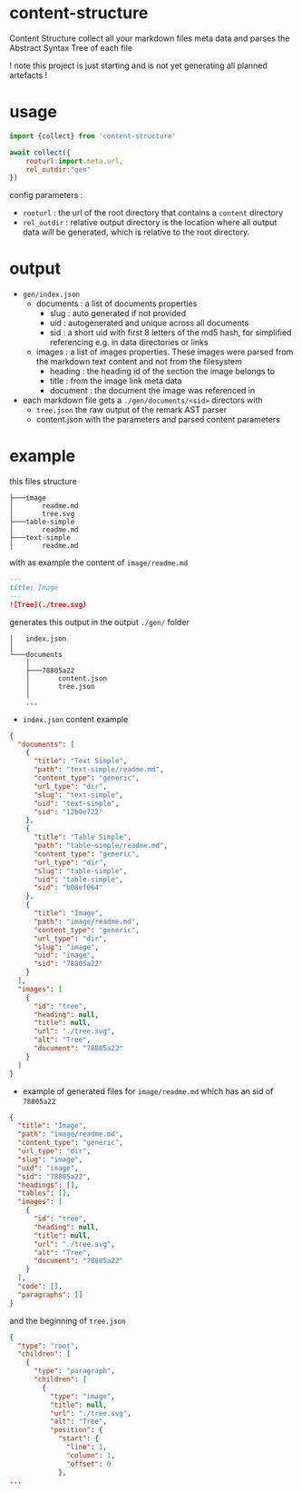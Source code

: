 # content-structure
Content Structure collect all your markdown files meta data and parses the Abstract Syntax Tree of each file

! note this project is just starting and is not yet generating all planned artefacts !

# usage
```javascript
import {collect} from 'content-structure'

await collect({
    rooturl:import.meta.url,
    rel_outdir:"gen"
})
```
config parameters :
* `rooturl` : the url of the root directory that contains a `content` directory
* `rel_outdir` : relative output directory is the location where all output data will be generated, which is relative to the root directory.

# output
* `gen/index.json`
    * documents : a list of documents properties
        * slug : auto generated if not provided
        * uid : autogenerated and unique across all documents
        * sid : a short uid with first 8 letters of the md5 hash, for simplified referencing e.g. in data directories or links
    * images : a list of images properties. These images were parsed from the markdown text content and not from the filesystem
        * heading : the heading id of the section the image belongs to
        * title : from the image link meta data
        * document : the document the image was referenced in
* each markdown file gets a `./gen/documents/<sid>` directors with
    * `tree.json` the raw output of the remark AST parser
    * content.json with the parameters and parsed content parameters

# example
this files structure
```shell
├───image
│       readme.md
│       tree.svg
├───table-simple
│       readme.md
├───text-simple
│       readme.md
```
with as example the content of `image/readme.md`
```markdown
---
title: Image
---
![Tree](./tree.svg)
```
generates this output in the output `./gen/` folder
```shell
│   index.json
│   
└───documents
    │       
    ├───78805a22
    │       content.json
    │       tree.json
    │
    ...
```
* `index.json` content example
```json
{
  "documents": [
    {
      "title": "Text Simple",
      "path": "text-simple/readme.md",
      "content_type": "generic",
      "url_type": "dir",
      "slug": "text-simple",
      "uid": "text-simple",
      "sid": "12b0e722"
    },
    {
      "title": "Table Simple",
      "path": "table-simple/readme.md",
      "content_type": "generic",
      "url_type": "dir",
      "slug": "table-simple",
      "uid": "table-simple",
      "sid": "b08ef064"
    },
    {
      "title": "Image",
      "path": "image/readme.md",
      "content_type": "generic",
      "url_type": "dir",
      "slug": "image",
      "uid": "image",
      "sid": "78805a22"
    }
  ],
  "images": [
    {
      "id": "tree",
      "heading": null,
      "title": null,
      "url": "./tree.svg",
      "alt": "Tree",
      "document": "78805a22"
    }
  ]
}
```
* example of generated files for `image/readme.md` which has an sid of `78805a22`
```json
{
  "title": "Image",
  "path": "image/readme.md",
  "content_type": "generic",
  "url_type": "dir",
  "slug": "image",
  "uid": "image",
  "sid": "78805a22",
  "headings": [],
  "tables": [],
  "images": [
    {
      "id": "tree",
      "heading": null,
      "title": null,
      "url": "./tree.svg",
      "alt": "Tree",
      "document": "78805a22"
    }
  ],
  "code": [],
  "paragraphs": []
}
```
and the beginning of `tree.json`
```json
{
  "type": "root",
  "children": [
    {
      "type": "paragraph",
      "children": [
        {
          "type": "image",
          "title": null,
          "url": "./tree.svg",
          "alt": "Tree",
          "position": {
            "start": {
              "line": 1,
              "column": 1,
              "offset": 0
            },
...
```
